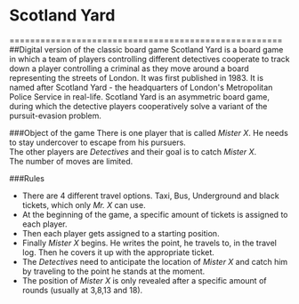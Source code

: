 # Scotland Yard
=====================================================
##Digital version of the classic board game
Scotland Yard is a board game in which a team of players controlling different detectives cooperate to track down a 
player controlling a criminal as they move around a board representing the streets of London. It was first published
in 1983. It is named after Scotland Yard - the headquarters of London's Metropolitan Police Service in real-life. 
Scotland Yard is an asymmetric board game, during which the detective players cooperatively solve a variant of the 
pursuit-evasion problem.

###Object of the game
There is one player that is called *Mister X*. He needs to stay undercover to escape from his pursuers.<br>
The other players are *Detectives* and their goal is to catch *Mister X*.<br>
The number of moves are limited.


###Rules
*  There are 4 different travel options. Taxi, Bus, Underground and black tickets, which only *Mr. X* can use.
*  At the beginning of the game, a specific amount of tickets is assigned to each player.
*  Then each player gets assigned to a starting position.
*  Finally *Mister X* begins. He writes the point, he travels to, in the travel log. Then he covers it up with the appropriate ticket.
*  The *Detectives* need to anticipate the location of *Mister X* and catch him by traveling to the point he stands at the moment.
*  The position of *Mister X* is only revealed after a specific amount of rounds (usually at 3,8,13 and 18).

